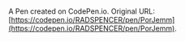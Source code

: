 # 

A Pen created on CodePen.io. Original URL: [https://codepen.io/RADSPENCER/pen/PorJemm](https://codepen.io/RADSPENCER/pen/PorJemm).

